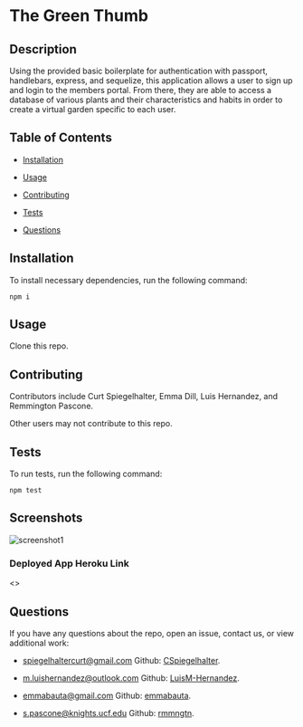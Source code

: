 # The Green Thumb 


## Description

Using the provided basic boilerplate for authentication with passport, handlebars, express, and sequelize, this application allows a user to sign up and login to the members portal. From there, they are able to access a database of various plants and their characteristics and habits in order to create a virtual garden specific to each user. 

## Table of Contents 

* [Installation](#installation)

* [Usage](#usage)

* [Contributing](#contributing)

* [Tests](#tests)

* [Questions](#questions)

## Installation

To install necessary dependencies, run the following command:

```
npm i
```

## Usage

Clone this repo. 

  
## Contributing

Contributors include Curt Spiegelhalter, Emma Dill, Luis Hernandez, and Remmington Pascone.

Other users may not contribute to this repo.

## Tests

To run tests, run the following command:

```
npm test
```

## Screenshots
![screenshot1]( )


### Deployed App Heroku Link
<>



## Questions

If you have any questions about the repo, open an issue, contact us,  or view additional work: 

* <spiegelhaltercurt@gmail.com>     Github: [CSpiegelhalter](https://github.com/CSpiegelhalter/).

* <m.luishernandez@outlook.com>  Github: [LuisM-Hernandez](https://github.com/LuisM-Hernandez/).

* <emmabauta@gmail.com>   Github: [emmabauta](https://github.com/emmabauta/).

* <s.pascone@knights.ucf.edu>       Github: [rmmngtn](https://github.com/rmmngtn/).
